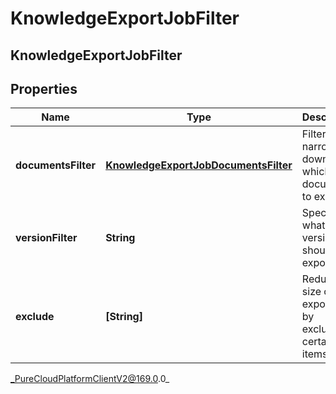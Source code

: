 # KnowledgeExportJobFilter

## KnowledgeExportJobFilter

## Properties

|Name | Type | Description | Notes|
|------------ | ------------- | ------------- | -------------|
| **documentsFilter** | [**KnowledgeExportJobDocumentsFilter**](KnowledgeExportJobDocumentsFilter) | Filters for narrowing down which documents to export. | [optional] |
| **versionFilter** | **String** | Specifies what version should be exported. | |
| **exclude** | **[String]** | Reduce the size of the export file by excluding certain items. | [optional] |



_PureCloudPlatformClientV2@169.0.0_
